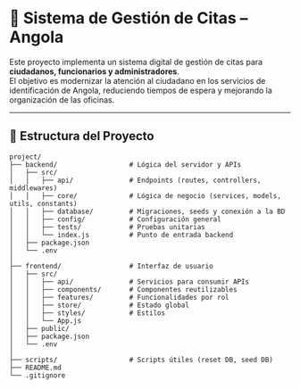 # 📌 Sistema de Gestión de Citas – Angola

Este proyecto implementa un sistema digital de gestión de citas para **ciudadanos, funcionarios y administradores**.  
El objetivo es modernizar la atención al ciudadano en los servicios de identificación de Angola, reduciendo tiempos de espera y mejorando la organización de las oficinas.  

---

## 📂 Estructura del Proyecto

```plaintext
project/
├── backend/                  # Lógica del servidor y APIs
│   ├── src/
│   │   ├── api/              # Endpoints (routes, controllers, middlewares)
│   │   ├── core/             # Lógica de negocio (services, models, utils, constants)
│   │   ├── database/         # Migraciones, seeds y conexión a la BD
│   │   ├── config/           # Configuración general
│   │   ├── tests/            # Pruebas unitarias
│   │   └── index.js          # Punto de entrada backend
│   ├── package.json
│   └── .env
│
├── frontend/                 # Interfaz de usuario
│   ├── src/
│   │   ├── api/              # Servicios para consumir APIs
│   │   ├── components/       # Componentes reutilizables
│   │   ├── features/         # Funcionalidades por rol
│   │   ├── store/            # Estado global
│   │   ├── styles/           # Estilos
│   │   └── App.js
│   ├── public/
│   ├── package.json
│   └── .env
│
├── scripts/                  # Scripts útiles (reset DB, seed DB)
├── README.md
└── .gitignore
